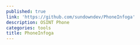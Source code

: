 ```yaml
---
published: true
link: 'https://github.com/sundowndev/PhoneInfoga'
description: OSINT Phone
categories: tools
title: PhoneInfoga
---
```

